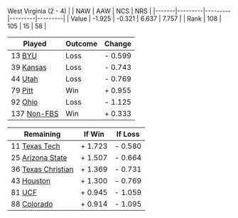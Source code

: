 West Virginia (2 - 4)
|       |   NAW   |   AAW   |   NCS   |   NRS   |
|-------|---------|---------|---------|---------|
| Value |  -1.925 |  -0.321 |   6.637 |   7.757 |
| Rank  |     108 |     105 |      15 |      58 |

| Played                    | Outcome    |  Change  |
|---------------------------|------------|----------|
|  13 [BYU                   ](BYU.md)| Loss       | -  0.599 |
|  39 [Kansas                ](Kansas.md)| Loss       | -  0.743 |
|  44 [Utah                  ](Utah.md)| Loss       | -  0.769 |
|  79 [Pitt                  ](Pitt.md)| Win        | +  0.955 |
|  92 [Ohio                  ](Ohio.md)| Loss       | -  1.125 |
| 137 [Non-FBS               ](NonFBS.md)| Win        | +  0.333 |

| Remaining                 |  If Win  |  If Loss |
|---------------------------|----------|----------|
|  11 [Texas Tech            ](TexasTech.md)| +  1.723 | -  0.580 |
|  25 [Arizona State         ](ArizonaState.md)| +  1.507 | -  0.664 |
|  36 [Texas Christian       ](TexasChristian.md)| +  1.369 | -  0.731 |
|  43 [Houston               ](Houston.md)| +  1.300 | -  0.769 |
|  81 [UCF                   ](UCF.md)| +  0.945 | -  1.059 |
|  88 [Colorado              ](Colorado.md)| +  0.914 | -  1.095 |

